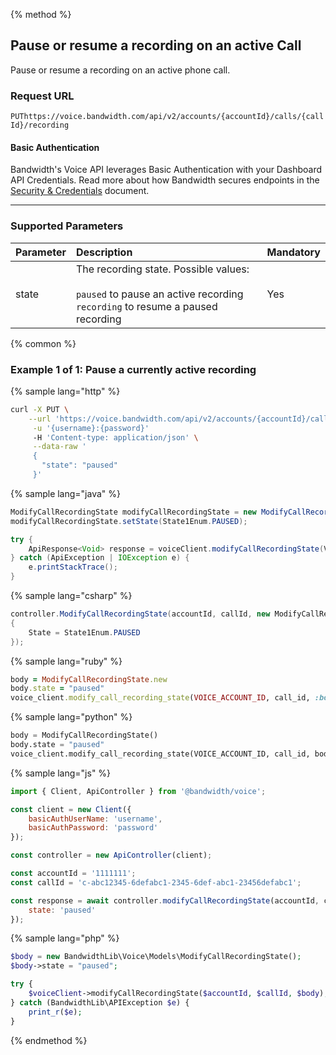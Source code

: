 {% method %}
## Pause or resume a recording on an active Call
Pause or resume a recording on an active phone call.

### Request URL

<code class="put">PUT</code>`https://voice.bandwidth.com/api/v2/accounts/{accountId}/calls/{callId}/recording`

#### Basic Authentication

Bandwidth's Voice API leverages Basic Authentication with your Dashboard API Credentials. Read more about how Bandwidth secures endpoints in the [Security & Credentials](../../../guides/accountCredentials.md) document.

---

### Supported Parameters
| Parameter       | Description                                                                                                                            | Mandatory |
|:----------------|:---------------------------------------------------------------------------------------------------------------------------------------|:----------|
| state           | The recording state. Possible values: <br><br> `paused` to pause an active recording<br>`recording` to resume a paused recording<br>   | Yes       |
{% common %}

### Example 1 of 1: Pause a currently active recording

{% sample lang="http" %}

```bash
curl -X PUT \
    --url 'https://voice.bandwidth.com/api/v2/accounts/{accountId}/calls/{callId}/recording' \
     -u '{username}:{password}'
     -H 'Content-type: application/json' \
     --data-raw '
     {
       "state": "paused"
     }'
```

{% sample lang="java" %}

```java
ModifyCallRecordingState modifyCallRecordingState = new ModifyCallRecordingState();
modifyCallRecordingState.setState(State1Enum.PAUSED);

try {
    ApiResponse<Void> response = voiceClient.modifyCallRecordingState(VOICE_ACCOUNT_ID, "callId", modifyCallRecordingState);
} catch (ApiException | IOException e) {
    e.printStackTrace();
}
```

{% sample lang="csharp" %}

```csharp
controller.ModifyCallRecordingState(accountId, callId, new ModifyCallRecordingState
{
    State = State1Enum.PAUSED
});
```

{% sample lang="ruby" %}

```ruby
body = ModifyCallRecordingState.new
body.state = "paused"
voice_client.modify_call_recording_state(VOICE_ACCOUNT_ID, call_id, :body => body)
```

{% sample lang="python" %}

```python
body = ModifyCallRecordingState()
body.state = "paused"
voice_client.modify_call_recording_state(VOICE_ACCOUNT_ID, call_id, body=body)
```

{% sample lang="js" %}

```js
import { Client, ApiController } from '@bandwidth/voice';

const client = new Client({
    basicAuthUserName: 'username',
    basicAuthPassword: 'password'
});

const controller = new ApiController(client);

const accountId = '1111111';
const callId = 'c-abc12345-6defabc1-2345-6def-abc1-23456defabc1';

const response = await controller.modifyCallRecordingState(accountId, callId, {
    state: 'paused'
});
```

{% sample lang="php" %}

```php
$body = new BandwidthLib\Voice\Models\ModifyCallRecordingState();
$body->state = "paused";

try {
    $voiceClient->modifyCallRecordingState($accountId, $callId, $body);
} catch (BandwidthLib\APIException $e) {
    print_r($e);
}
```

{% endmethod %}
